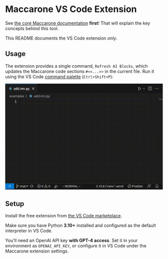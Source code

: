 Maccarone VS Code Extension
===========================

See [the core Maccarone documentation](https://github.com/bsilverthorn/maccarone) **first**! That will explain the key concepts behind this tool.

This README documents the VS Code extension _only_.

## Usage

The extension provides a single command, `Refresh AI Blocks`, which updates the Maccarone code sections `#<<...>>` in the current file. Run it using the VS Code [command palette](https://code.visualstudio.com/docs/getstarted/userinterface#_command-palette) (`Ctrl+Shift+P`):

![screencap of usage example](./images/screencap-20230629.gif)

## Setup

Install the free extension from [the VS Code marketplace](https://marketplace.visualstudio.com/items?itemName=maccarone.maccarone).

Make sure you have Python **3.10+** installed and configured as the default interpreter in VS Code.

You'll need an OpenAI API key **with GPT-4 access**. Set it in your environment as `OPENAI_API_KEY`, or configure it in VS Code under the Maccarone extension settings.
